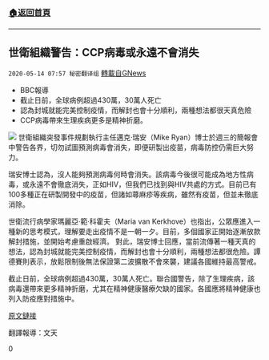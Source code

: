 ###  [:house:返回首頁](https://github.com/ourhimalayas/txt)
---

## 世衛組織警告：CCP病毒或永遠不會消失
`2020-05-14 07:57 秘密翻译组` [轉載自GNews](https://gnews.org/zh-hant/203195/)

- BBC報導
- 截止日前，全球病例超過430萬，30萬人死亡
- 認為封城就能完美控制疫情，而解封也會十分順利，兩種想法都很天真危險
- CCP病毒帶來生理疾病更多是精神折磨。

![](https://s3.amazonaws.com/gnews-media-offload/wp-content/uploads/2020/05/14074859/Picture-1-166.png)
世衛組織突發事件規劃執行主任邁克·瑞安（Mike Ryan）博士於週三的簡報會中警告各界，切勿試圖預測病毒會消失，即便研製出疫苗，病毒防控仍需巨大努力。

瑞安博士認為，沒人能夠預測病毒何時會消失。該病毒今後很可能成為地方性病毒，或永遠不會徹底消失，正如HIV，但我們已找到與HIV共處的方式。目前已有100多種正在研製開發中的疫苗，但諸如蕁麻疹等疾病，雖然有疫苗，但並未徹底消除。

世衛流行病學家瑪麗亞·範·科霍夫（Maria van Kerkhove）也指出，公眾應進入一種新的思考模式，理解要走出疫情不是一朝一夕。目前，多個國家正開始逐漸放款解封措施，並開始考慮重啟經濟。
對此，瑞安博士回應，當前流傳著一種天真的想法，認為封城就能完美控制疫情，而解封也會十分順利，兩種想法都很危險。譚德賽則表示，放鬆限制後無法保證第二波擴散不會來襲，建議各國維持最高警戒。

截止日前，全球病例超過430萬，30萬人死亡。聯合國警告，除了生理疾病，該病毒還帶來更多精神折磨，尤其在精神健康醫療欠缺的國家。各國應將精神健康也列入防疫應對措施中。

[原文鏈接](https://www.bbc.com/news/world-52643682)

翻譯報導：文天

0
